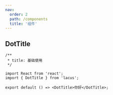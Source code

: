 ```yaml
---
nav:
  order: 2
  path: /components
  title: '组件'
---
```


## DotTitle

```tsx
/**
 * title: 基础使用
 */

import React from 'react';
import { DotTitle } from 'lacus';

export default () => <DotTitle>你好</DotTitle>;
```

<API src='./index.tsx'/>
